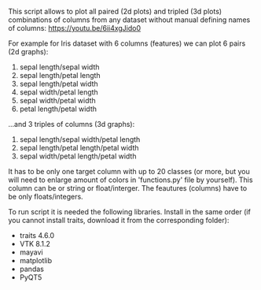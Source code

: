 This script allows to plot all paired (2d plots) and tripled (3d plots) combinations of columns from any dataset without manual defining names of columns: https://youtu.be/6ii4xgJido0

For example for Iris dataset with 6 columns (features) we can plot 6 pairs (2d graphs):
1. sepal length/sepal width
2. sepal length/petal length
3. sepal length/petal width
4. sepal width/petal length
5. sepal width/petal width
6. petal length/petal width

...and 3 triples of columns (3d graphs):
1. sepal length/sepal width/petal length
2. sepal length/petal length/petal width
3. sepal width/petal length/petal width

It has to be only one target column with up to 20 classes (or more, but you will need to enlarge amount of colors in 'functions.py' file by yourself). This column can be or string or float/interger. The feautures (columns) have to be only floats/integers.

To run script it is needed the following libraries. Install in the same order (if you cannot install traits, download it from the corresponding folder):
- traits 4.6.0
- VTK 8.1.2
- mayavi
- matplotlib
- pandas
- PyQT5

